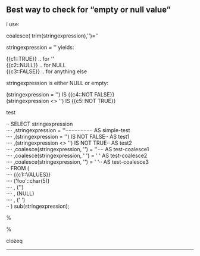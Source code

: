 
## Best way to check for “empty or null value”

i use:

coalesce( trim(stringexpression),'')='' <br>

stringexpression = '' yields:

{{c1::TRUE}}   .. for ''  <br>
{{c2::NULL}}   .. for NULL <br>
{{c3::FALSE}} .. for anything else <br>

stringexpression is either NULL or empty:

(stringexpression = '') IS {{c4::NOT FALSE}} <br>
(stringexpression &lt;&gt; '') IS {{c5::NOT TRUE}} <br>

test

··  SELECT stringexpression  <br>
····  ,stringexpression = ''··················  AS simple-test <br>
····  ,(stringexpression = '')  IS NOT FALSE··  AS test1 <br>
····  ,(stringexpression &lt;&gt; '') IS NOT TRUE··   AS test2 <br>
····  ,coalesce(stringexpression, '') = ''····  AS test-coalesce1 <br>
····  ,coalesce(stringexpression, '  ') = '  '  AS test-coalesce2 <br>
····  ,coalesce(stringexpression, '') = '  '··  AS test-coalesce3 <br>
··  FROM  ( <br>
····  {{c1::VALUES}} <br>
····  ('foo'::char(5)) <br>
····  , ('') <br>
····  , (NULL) <br>
····  , ('   ')  <br>
··  ) sub(stringexpression); <br>

%

%

clozeq

---

